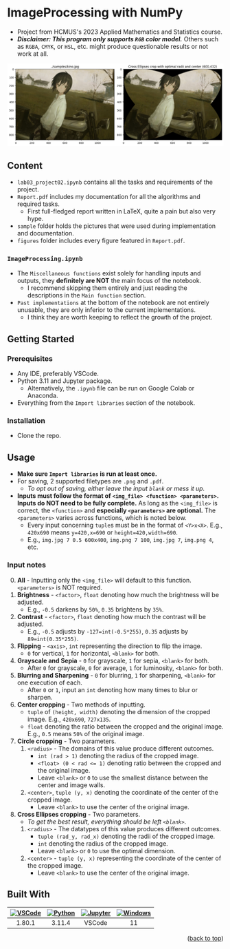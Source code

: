 <a name="readme-top"></a>

# ImageProcessing with NumPy

- Project from HCMUS's 2023 Applied Mathematics and Statistics course.
- ***Disclaimer: This program only supports `RGB` color model.*** Others such as `RGBA`, `CMYK`, or `HSL`, etc. might produce questionable results or not work at all.

![cross ellipses cropped kino](samples/forREADME.png)

## Content

- `lab03_project02.ipynb` contains all the tasks and requirements of the project.
- `Report.pdf` includes my documentation for all the algorithms and required tasks.
   - First full-fledged report written in LaTeX, quite a pain but also very hype.
- `sample` folder holds the pictures that were used during implementation and documentation.
- `figures` folder includes every figure featured in `Report.pdf`.

### `ImageProcessing.ipynb`

- The `Miscellaneous functions` exist solely for handling inputs and outputs, they **definitely are NOT** the main focus of the notebook.
   - I recommend skipping them entirely and just reading the descriptions in the `Main function` section.
- `Past implementations` at the bottom of the notebook are not entirely unusable, they are only inferior to the current implementations.
   - I think they are worth keeping to reflect the growth of the project.

## Getting Started

### Prerequisites

- Any IDE, preferably VSCode.
- Python 3.11 and Jupyter package.
  - Alternatively, the `.ipynb` file can be run on Google Colab or Anaconda.
- Everything from the `Import libraries` section of the notebook.

### Installation

- Clone the repo.

## Usage

- **Make sure `Import libraries` is run at least once.**
- For saving, 2 supported filetypes are `.png` and `.pdf`.
   - *To opt out of saving, either leave the input `blank` or mess it up.*
- **Inputs must follow the format of `<img_file> <function> <parameters>`. Inputs do NOT need to be fully complete.** As long as the `<img_file>` is correct, the `<function>` and **especially `<parameters>` are optional.** The `<parameters>` varies across functions, which is noted below.
   - Every input concerning `tuple`s must be in the format of `<Y>x<X>`. E.g., `420x690` means `y=420,x=690` or `height=420,width=690`.
   - E.g., `img.jpg 7 0.5 600x400`, `img.png 7 100`, `img.jpg 7`, `img.png 4`, etc.
### Input notes

0. **All** - Inputting only the `<img_file>` will default to this function. `<parameters>` is NOT required.
1. **Brightness** - `<factor>`, `float` denoting how much the brightness will be adjusted.
   - E.g., `-0.5` darkens by `50%`, `0.35` brightens by `35%`.
1. **Contrast** - `<factor>`, `float` denoting how much the contrast will be adjusted.
   - E.g., `-0.5` adjusts by `-127=int(-0.5*255)`, `0.35` adjusts by `89=int(0.35*255)`.
1. **Flipping** - `<axis>`, `int` representing the direction to flip the image.
   - `0` for vertical, `1` for horizontal, `<blank>` for both.
1. **Grayscale and Sepia** - `0` for grayscale, `1` for sepia, `<blank>` for both.
   - After `0` for grayscale, `0` for average, `1` for luminosity, `<blank>` for both.
1. **Blurring and Sharpening** - `0` for blurring, `1` for sharpening, `<blank>` for one execution of each.
   - After `0` or `1`, input an `int` denoting how many times to blur or sharpen.
1. **Center cropping** - Two methods of inputting.
   - `tuple` of `(height, width)` denoting the dimension of the cropped image. E.g., `420x690`, `727x135`.
   - `float` denoting the ratio between the cropped and the original image. E.g., `0.5` means `50%` of the original image.
1. **Circle cropping** - Two parameters.
   1. `<radius>` - The domains of this value produce different outcomes.
      - `int (rad > 1)` denoting the radius of the cropped image.
      - `<float> (0 < rad <= 1)` denoting ratio between the cropped and the original image.
      - Leave `<blank>` or `0` to use the smallest distance between the center and image walls.
   1. `<center>`, `tuple (y, x)` denoting the coordinate of the center of the cropped image.
      - Leave `<blank>` to use the center of the original image.
1. **Cross Ellipses cropping** - Two parameters.
   - *To get the best result, everything should be left `<blank>`.*
   1. `<radius>` - The datatypes of this value produces different outcomes.
      - `tuple (rad_y, rad_x)` denoting the radii of the cropped image.
      - `int` denoting the radius of the cropped image.
      - Leave `<blank>` or `0` to use the optimal dimension.
   1. `<center>` - `tuple (y, x)` representing the coordinate of the center of the cropped image.
      - Leave `<blank>` to use the center of the original image.

## Built With

[vscodeicon]: https://skillicons.dev/icons?i=vscode&theme=dark
[vscodeurl]: https://code.visualstudio.com/

[pythonicon]: https://skillicons.dev/icons?i=py&theme=dark
[pythonurl]: https://www.python.org/

[jupytericon]: https://cdn.jsdelivr.net/gh/devicons/devicon/icons/jupyter/jupyter-original-wordmark.svg
[jupyterurl]: https://code.visualstudio.com/docs/datascience/jupyter-notebooks

[windowsicon]: https://cdn.jsdelivr.net/gh/devicons/devicon/icons/windows8/windows8-original.svg
[windowsurl]: https://www.microsoft.com/en-us/windows/

| [![VSCode][vscodeicon]][vscodeurl] | [![Python][pythonicon]][pythonurl] | [![Jupyter][jupytericon]][jupyterurl] | [![Windows][windowsicon]][windowsurl] |
| :-: | :-: | :-: | :-: |
| 1.80.1 | 3.11.4 | VSCode | &nbsp;&nbsp; 11 &nbsp;&nbsp; |

<p align="right">(<a href="#readme-top">back to top</a>)</p>
